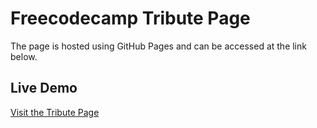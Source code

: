 
# Freecodecamp Tribute Page

 The page is hosted using GitHub Pages and can be accessed at the link below.

## Live Demo
[Visit the Tribute Page](https://geetheshkulal.github.io/Freecodecamp/tribute-page/)

